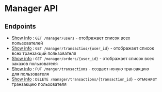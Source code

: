 # Manager API
## Endpoints

* [Show info](endpoints/manager.users.md) : `GET /manager/users` - отображает список всех пользователей
* [Show info](endpoints/manager.transactions.id.md) : `GET /manager/transactios/{user_id}` - отображает список всех транзакций пользователя
* [Show info](endpoints/manager.orders.id.md) : `GET /manager/orders/{user_id}` - отображает список всех заказов пользователя
* [Show info](endpoints/manager.put.transactions.id.md) : `PUT /manger/transactions` - создает ноную транзакцию для пользователя
* [Show info](endpoints/manager.delete.transactions.id.md) : `DELETE /manager/transactions/{transaction_id}` - отменяет транзакцию пользователя

